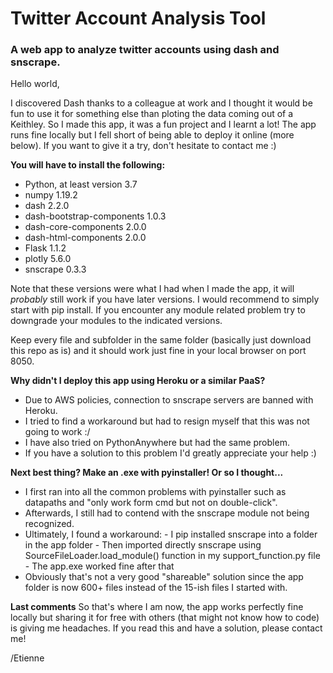 # Twitter Account Analysis Tool
### A web app to analyze twitter accounts using dash and snscrape.

Hello world,

I discovered  Dash thanks to a colleague at work and I thought it would be fun to use it for something else than ploting the data coming out of a Keithley.
So I made this app, it was a fun project and I learnt a lot!
The app runs fine locally but I fell short of being able to deploy it online (more below).
If you want to give it a try, don't hesitate to contact me :)

**You will have to install the following:**
- Python, at least version 3.7
- numpy 1.19.2
- dash 2.2.0
- dash-bootstrap-components 1.0.3
- dash-core-components 2.0.0
- dash-html-components 2.0.0
- Flask 1.1.2
- plotly 5.6.0
- snscrape 0.3.3

Note that these versions were what I had when I made the app, it will _probably_ still work if you have later versions.
I would recommend to simply start with pip install. If you encounter any module related problem try to downgrade your modules to the indicated versions.

Keep every file and subfolder in the same folder (basically just download this repo as is) and it should work just fine in your local browser on port 8050.

**Why didn't I deploy this app using Heroku or a similar PaaS?**
- Due to AWS policies, connection to snscrape servers are banned with Heroku.
- I tried to find a workaround but had to resign myself that this was not going to work :/
- I have also tried on PythonAnywhere but had the same problem.
- If you have a solution to this problem I'd greatly appreciate your help :)

**Next best thing? Make an .exe with pyinstaller! Or so I thought...**
- I first ran into all the common problems with pyinstaller such as datapaths and "only work form cmd but not on double-click".
- Afterwards, I still had to contend with the snscrape module not being recognized.
- Ultimately, I found a workaround:
      - I pip installed snscrape into a folder in the app folder
      - Then imported directly snscrape using SourceFileLoader.load_module() function in my support_function.py file
      - The app.exe worked fine after that
- Obviously that's not a very good "shareable" solution since the app folder is now 600+ files instead of the 15-ish files I started with.

**Last comments**
So that's where I am now, the app works perfectly fine locally but sharing it for free with others (that might not know how to code) is giving me headaches.
If you read this and have a solution, please contact me!

/Etienne
